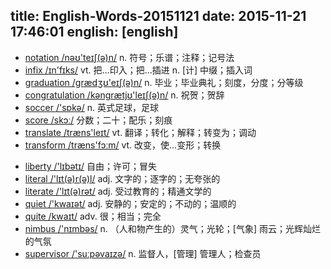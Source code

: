 title: English-Words-20151121
date: 2015-11-21 17:46:01
english: [english]
---
+ [notation /nəʊ'teɪʃ(ə)n/](#v) n. 符号；乐谱；注释；记号法
+ [infix /ɪn'fɪks/](#v) vt. 把…印入；把…插进 n. [计] 中缀；插入词
+ [graduation /grædʒʊ'eɪʃ(ə)n/](#v) n. 毕业；毕业典礼；刻度，分度；分等级
+ [congratulation /kəngrætjʊ'leɪʃ(ə)n/](#v) n. 祝贺；贺辞
+ [soccer /'sɒkə/](#v) n. 英式足球，足球
+ [score /skɔː/](#v) 分数；二十；配乐；刻痕
+ [translate /træns'leɪt/](#v) vt. 翻译；转化；解释；转变为；调动
+ [transform /træns'fɔːm/](#v) vt. 改变，使…变形；转换
<!--more-->
+ [liberty /'lɪbətɪ/](#v) 自由；许可；冒失
+ [literal /'lɪt(ə)r(ə)l/](#v) adj. 文字的；逐字的；无夸张的
+ [literate /'lɪt(ə)rət/](#v) adj. 受过教育的；精通文学的
+ [quiet /'kwaɪət/](#v) adj. 安静的；安定的；不动的；温顺的
+ [quite /kwaɪt/](#v) adv. 很；相当；完全
+ [nimbus /'nɪmbəs/](#v) n. （人和物产生的）灵气；光轮；[气象] 雨云；光辉灿烂的气氛
+ [supervisor /'suːpəvaɪzə/](#v) n. 监督人，[管理] 管理人；检查员